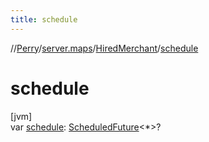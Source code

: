 ```yaml
---
title: schedule
---
```

//[Perry](../../../index.html)/[server.maps](../index.html)/[HiredMerchant](index.html)/[schedule](schedule.html)



# schedule



[jvm]\
var [schedule](schedule.html): [ScheduledFuture](https://docs.oracle.com/javase/8/docs/api/java/util/concurrent/ScheduledFuture.html)<*>?




